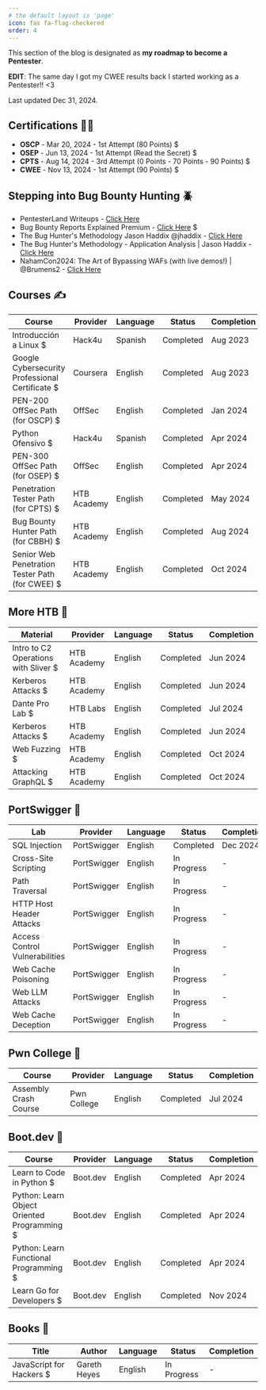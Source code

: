 ```yaml
---
# the default layout is 'page'
icon: fas fa-flag-checkered
order: 4
---
```

This section of the blog is designated as **my roadmap to become a Pentester**.

**EDIT**: The same day I got my CWEE results back I started working as a Pentester!! <3

Last updated Dec 31, 2024.

## Certifications 👨‍🎓

* **OSCP** - Mar 20, 2024 - 1st Attempt (80 Points) $
* **OSEP** - Jun 13, 2024 - 1st Attempt (Read the Secret) $
* **CPTS** - Aug 14, 2024 - 3rd Attempt (0 Points - 70 Points - 90 Points) $
* **CWEE** - Nov 13, 2024 - 1st Attempt (90 Points) $

## Stepping into Bug Bounty Hunting 🪲

* PentesterLand Writeups - [Click Here](https://pentester.land/writeups/)
* Bug Bounty Reports Explained Premium - [Click Here](https://members.bugbountyexplained.com/premium/) $
* The Bug Hunter's Methodology Jason Haddix @jhaddix - [Click Here](https://youtu.be/gIz_yn0Uvb8?si=lKGCoZQs9ilotiTY)
* The Bug Hunter's Methodology - Application Analysis \| Jason Haddix - [Click Here](https://youtu.be/FqnSAa2KmBI?si=0RmxFjZvdIkSgrXr)
* NahamCon2024: The Art of Bypassing WAFs (with live demos!) \| @Brumens2 - [Click Here](https://youtu.be/VKnX1vj65Ro?si=DHh8pToroG1C5VQM)

## Courses ✍️

| Course                                                 | Provider       | Language | Status       | Completion |
|--------------------------------------------------------|----------------|----------|--------------|------------|
| Introducción a Linux $                                 | Hack4u         | Spanish  | Completed    | Aug 2023   |
| Google Cybersecurity Professional Certificate $        | Coursera       | English  | Completed    | Aug 2023   |
| PEN-200 OffSec Path (for OSCP) $                       | OffSec         | English  | Completed    | Jan 2024   |
| Python Ofensivo $                                      | Hack4u         | Spanish  | Completed    | Apr 2024   |
| PEN-300 OffSec Path (for OSEP) $                       | OffSec         | English  | Completed    | Apr 2024   |
| Penetration Tester Path (for CPTS) $                   | HTB Academy    | English  | Completed    | May 2024   |
| Bug Bounty Hunter Path (for CBBH) $                    | HTB Academy    | English  | Completed    | Aug 2024   |
| Senior Web Penetration Tester Path (for CWEE) $        | HTB Academy    | English  | Completed    | Oct 2024   |

## More HTB 💚

| Material                                               | Provider       | Language | Status       | Completion |
|--------------------------------------------------------|----------------|----------|--------------|------------|
| Intro to C2 Operations with Sliver $                   | HTB Academy    | English  | Completed    | Jun 2024   |
| Kerberos Attacks $                                     | HTB Academy    | English  | Completed    | Jun 2024   |
| Dante Pro Lab $                                        | HTB Labs       | English  | Completed    | Jul 2024   |
| Kerberos Attacks $                                     | HTB Academy    | English  | Completed    | Jun 2024   |
| Web Fuzzing $                                          | HTB Academy    | English  | Completed    | Oct 2024   |
| Attacking GraphQL $                                    | HTB Academy    | English  | Completed    | Oct 2024   |

## PortSwigger 🧡

| Lab                                                 | Provider       | Language | Status       | Completion |
|-----------------------------------------------------|----------------|----------|--------------|------------|
| SQL Injection                                       | PortSwigger    | English  | Completed    | Dec 2024   |
| Cross-Site Scripting                                | PortSwigger    | English  | In Progress  | -          |
| Path Traversal                                      | PortSwigger    | English  | In Progress  | -          |
| HTTP Host Header Attacks                            | PortSwigger    | English  | In Progress  | -          |
| Access Control Vulnerabilities                      | PortSwigger    | English  | In Progress  | -          |
| Web Cache Poisoning                                 | PortSwigger    | English  | In Progress  | -          |
| Web LLM Attacks                                     | PortSwigger    | English  | In Progress  | -          |
| Web Cache Deception                                 | PortSwigger    | English  | In Progress  | -          |

## Pwn College 🥷

| Course                                                 | Provider       | Language | Status       | Completion |
|--------------------------------------------------------|----------------|----------|--------------|------------|
| Assembly Crash Course                                  | Pwn College    | English  | Completed    | Jul 2024   |

## Boot.dev 🐍

| Course                                                 | Provider       | Language | Status       | Completion |
|--------------------------------------------------------|----------------|----------|--------------|------------|
| Learn to Code in Python $                              | Boot.dev       | English  | Completed    | Apr 2024   |
| Python: Learn Object Oriented Programming $            | Boot.dev       | English  | Completed    | Apr 2024   |
| Python: Learn Functional Programming $                 | Boot.dev       | English  | Completed    | Apr 2024   |
| Learn Go for Developers $                              | Boot.dev       | English  | Completed    | Nov 2024   |

## Books 📖

| Title                                                  | Author         | Language | Status       | Completion |
|--------------------------------------------------------|----------------|----------|--------------|------------|
| JavaScript for Hackers $                               | Gareth Heyes   | English  | In Progress  | -          |